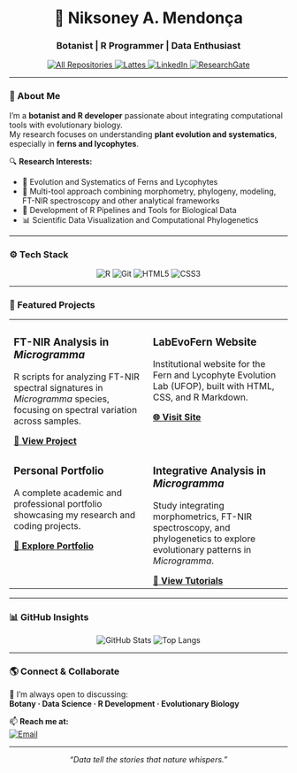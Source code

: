 <div align="center">
  <h1>🌿 Niksoney A. Mendonça</h1>
  <h3>Botanist | R Programmer | Data Enthusiast</h3>

  <p align="center">
    <a href="https://github.com/niksoney?tab=repositories" target="_blank">
      <img alt="All Repositories" title="All Repositories" src="https://img.shields.io/badge/-Repositories-2E8B57?style=for-the-badge&logo=github&logoColor=white"/>
    </a>
    <a href="http://lattes.cnpq.br/3437999134934422" target="_blank">
      <img alt="Lattes" title="Lattes" src="https://img.shields.io/badge/Lattes-000000?style=for-the-badge&logo=readme&logoColor=white"/>
    </a>
    <a href="https://www.linkedin.com/in/niksoney-azevedo-mendon%C3%A7a-aa0582228/" target="_blank">
      <img alt="LinkedIn" title="LinkedIn" src="https://img.shields.io/badge/LinkedIn-0077B5?style=for-the-badge&logo=linkedin&logoColor=white"/>
    </a>
    <a href="https://www.researchgate.net/profile/Niksoney-Mendonca?ev=hdr_xprf" target="_blank">
      <img alt="ResearchGate" title="ResearchGate" src="https://img.shields.io/badge/ResearchGate-00CCBB?style=for-the-badge&logo=researchgate&logoColor=white"/>
    </a>
  </p>
</div>

---

### 🧬 About Me

I’m a **botanist and R developer** passionate about integrating computational tools with evolutionary biology.  
My research focuses on understanding **plant evolution and systematics**, especially in **ferns and lycophytes**.

🔍 **Research Interests:**
- 🌿 Evolution and Systematics of Ferns and Lycophytes  
- 🧬 Multi-tool approach combining morphometry, phylogeny, modeling, FT-NIR spectroscopy and other analytical frameworks
- 🧰 Development of R Pipelines and Tools for Biological Data  
- 📊 Scientific Data Visualization and Computational Phylogenetics

---

### ⚙️ Tech Stack

<p align="center">
  <img src="https://img.shields.io/badge/R-276DC3?style=for-the-badge&logo=r&logoColor=white" alt="R">
  <img src="https://img.shields.io/badge/Git-E44C30?style=for-the-badge&logo=git&logoColor=white" alt="Git">
  <img src="https://img.shields.io/badge/HTML5-E34F26?style=for-the-badge&logo=html5&logoColor=white" alt="HTML5">
  <img src="https://img.shields.io/badge/CSS3-1572B6?style=for-the-badge&logo=css3&logoColor=white" alt="CSS3">
</p>

---

### 🚀 Featured Projects

<table>
  <tr>
    <td width="50%" valign="top">
      <h3>FT-NIR Analysis in <i>Microgramma</i></h3>
      <p>R scripts for analyzing FT-NIR spectral signatures in <i>Microgramma</i> species, focusing on spectral variation across samples.</p>
      <a href="https://github.com/niksoney/Microgramma-FTNIR" target="_blank"><b>🔗 View Project</b></a>
    </td>
    <td width="50%" valign="top">
      <h3>LabEvoFern Website</h3>
      <p>Institutional website for the Fern and Lycophyte Evolution Lab (UFOP), built with HTML, CSS, and R Markdown.</p>
      <a href="https://labevofern.github.io/sitelab/" target="_blank"><b>🌐 Visit Site</b></a>
    </td>
  </tr>
  <tr>
    <td width="50%" valign="top">
      <h3>Personal Portfolio</h3>
      <p>A complete academic and professional portfolio showcasing my research and coding projects.</p>
      <a href="https://niksoney.github.io/bio/curriculo.html" target="_blank"><b>🧭 Explore Portfolio</b></a>
    </td>
    <td width="50%" valign="top">
      <h3>Integrative Analysis in <i>Microgramma</i></h3>
      <p>Study integrating morphometrics, FT-NIR spectroscopy, and phylogenetics to explore evolutionary patterns in <i>Microgramma</i>.</p>
      <a href="https://github.com/niksoney/Microgramma-Outline" target="_blank"><b>📘 View Tutorials</b></a>
    </td>
  </tr>
</table>

---

### 📊 GitHub Insights

<div align="center">

![GitHub Stats](https://github-readme-stats.vercel.app/api?username=niksoney&show_icons=true&theme=tokyonight&hide_border=true&include_all_commits=true&count_private=true)
![Top Langs](https://github-readme-stats.vercel.app/api/top-langs/?username=niksoney&layout=compact&theme=tokyonight&hide_border=true)

</div>

---

### 🌎 Connect & Collaborate

💬 I’m always open to discussing:  
**Botany · Data Science · R Development · Evolutionary Biology**

📫 **Reach me at:**  
[![Email](https://img.shields.io/badge/-Send%20an%20Email-D14836?style=flat-square&logo=gmail&logoColor=white)](mailto:niksoneyazevedo2017@gmail.com)

---

<div align="center">
  <i>“Data tell the stories that nature whispers.”</i>
</div>

